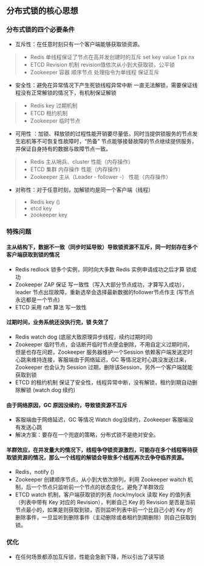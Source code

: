 ##  分布式锁的核心思想

### 分布式锁的四个必要条件

* 互斥性：在任意时刻只有一个客户端能够获取锁资源。
> * Redis 单线程保证了节点在高并发创建时的互斥 set key value 1 px nx
> * ETCD Revision 机制  revision值依次从小到大获取锁，公平锁
> * Zookeeper 容器 顺序节点 处理指令为单线程 保证互斥
* 安全性：避免在异常情况下产生死锁线程异常中断 一直无法解锁，需要保证线程没有正常解锁的情况下，有机制保证解锁
> * Redis key 过期机制
> * ETCD 租约机制
> * Zookeeper 临时节点
* 可用性 ：加锁、释放锁的过程性能开销要尽量低，同时当提供锁服务的节点发生宕机等不可恢复性故障时，“热备” 节点能够接替故障的节点继续提供服务，并保证自身持有的数据与故障节点一致。
> * Redis 主从哨兵、cluster  性能（内存操作）
> * ETCD 集群 内存操作 性能（内存操作）
> * Zookeeper 主从（Leader - follower -） 性能（内存操作）
* 对称性：对于任意时刻，加解锁均是同一个客户端（线程）
> * Redis key ()
> * etcd key 
> * zookeeper key 

### 特殊问题

#### 主从结构下，数据不一致（同步时延导致）导致锁资源不互斥，同一时刻存在多个客户端获取到锁的情况

* Redis redlock 锁多个实例，同时向大多数 Redis 实例申请成功之后才算 锁成功
* Zookeeper ZAP 保证 写一致性（写入大部分节点成功，才算写入成功），leader 节点出现故障，重新选举会选择最新数据的follower节点作主 (写节点永远都是一个节点)
* ETCD  采用 raft 算法  写一致性

#### 过期时间，业务系统还没执行完，锁 失效了

* Redis watch dog (底层大致原理异步线程，续约过期时间)
* Zookeeper 临时节点，会话断开临时节点便会删除，不用自定义过期时间，但是也存在问题，Zookeeper 服务器维护一个Session 依赖客户端发送定时心跳来维持连接，客服端由于网络延迟，GC 等情况定时心跳没发送过来，Zookeeper 也会认为 Session 过期，删除该Session，另外一个客户端就能获取到锁
* ETCD 的租约机制 保证了安全性，线程异常中断，没有解锁，租约到期自动删除解锁 (watch dog 续约)

#### 由于网络原因，GC 原因没续约，导致锁资源不互斥

* 客服端由于网络延迟，GC 等情况 Watch dog没续约，Zookeeper 客服端没有发送心跳
* 解决方案：要存在一个兜底的策略，分布式锁不是绝对安全。

#### 羊群效应，在并发量大的情况下，线程争夺锁资源激烈，可能存在多个线程等待获取锁资源的情况，那么一个线程的解锁会导致多个线程再次去争夺临界资源。

* Redis，notify ()
* Zookeeper 创建顺序节点，从小到大依次排列，利用 Zookeeper waitch 机制，后一个节点只监听前一个节点的状态变化，避免了羊群效应
* ETCD watch 机制，客户端获取锁的列表 /lock/mylock 读取 Key 的值列表（列表中带有 Key 对应的 Revision），判断自己 Key 的 Revision 是否是当前节点最小的，如果是则获取到锁，否则监听列表中前一个比自己小的 Key 的删除事件，一旦监听到删除事件（主动删除或者租约到期删除）则自己获取到锁。

### 优化

* 在任何场景都添加互斥锁，性能会急剧下降，所以引出了读写锁

